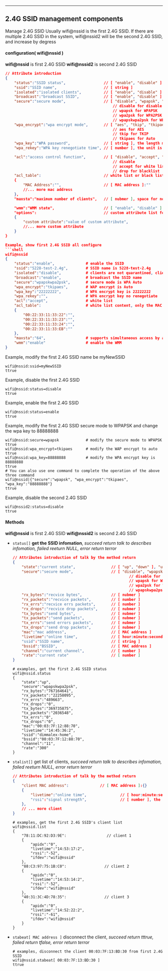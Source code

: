 ***
## 2.4G SSID management components
Manage 2.4G SSID
Usually wifi@nssid is the first 2.4G SSID. If there are multiple 2.4G SSID in the system, wifi@nssid2 will be the second 2.4G SSID, and increase by degress

#### **configuration( wifi@nssid )**
**wifi@nssid** is first 2.4G SSID
**wifi@nssid2** is second 2.4G SSID

```json
// Attribute introduction
{
    "status":"SSID status",                 // [ "enable", "disable" ]
    "ssid":"SSID name",                     // [ string ]
    "isolated":"isolated clients",          // [ "enable", "disable" ]
    "broadcast":"broadcast SSID",           // [ "enable", "disable" ]
    "secure":"secure mode",                 // [ "disable", "wpapsk", "wpa2psk", "wpapskwpa2psk" ]
                                                // disable for disable the secure
                                                // wpapsk for WPAPSK
                                                // wpa2psk for WPA2PSK
                                                // wpapskwpa2psk for WPA Auto
    "wpa_encrypt":"wpa encrypt mode",       // [ "aes", "tkip", "tkipaes" ]
                                                // aes for AES
                                                // tkip for TKIP
                                                // tkipaes for Auto
    "wpa_key":"WPA password",               // [ string ], the length must be greater than 8
    "wpa_rekey":"WPA key renegotiate time", // [ number ], the unit is second, space for no renegotiate

    "acl":"access control function",        // [ "disable", "accept", "drop" ]
                                                // disable 
                                                // accept for white list
                                                // drop for blacklist
    "acl_table":                            // white list or black list, vaild when acl be "accept" or "drop"
    {
        "MAC Address":"",                   // [ MAC address ]:""
        //... more mac address
    },
    "maxsta":"maximum number of clients",   // [ nubmer ], space for no limit

    "wmm":"WMM state",                      // [ "enable", "disable" ]
    "options":                              // custom attribute list for radio chip
    {
        "custom attribute":"value of custom attribute",
        //... more custom attribute
    }
}

Example, show first 2.4G SSID all configure
```shell
wifi@nssid
{
    "status":"enable",              # enable the SSID
    "ssid":"5228-test-2.4g",        # SSID name is 5228-test-2.4g
    "isolated":"disable",           # clients are not quarantined, client can access echo other
    "broadcast":"enable",           # broadcast the SSID name
    "secure":"wpapskwpa2psk",       # secure mode is WPA Auto
    "wpa_encrypt":"tkipaes",        # WAP encrypt is Auto
    "wpa_key":"22222222",           # WPA encrypt key is 22222222
    "wpa_rekey":"",                 # WPA encrypt key no renegotiate
    "acl":"accept",                 # white list
    "acl_table":                    # white list content, only the MAC address 00:22:33:11:33:22/00:22:33:11:33:23/00:22:33:11:33:24/00:22:33:11:33:EB can access
    {
        "00:22:33:11:33:22":"",
        "00:22:33:11:33:23":"",
        "00:22:33:11:33:24":"",
        "00:22:33:11:33:EB":""
    },
    "maxsta":"64",                  # supports simultaneous access by a maximum of 64 clients
    "wmm":"enable"                  # enable the WMM
}
```  
Example, modify the first 2.4G SSID name be myNewSSID
```shell
wifi@nssid:ssid=myNewSSID
ttrue
```
Example, disable the first 2.4G SSID
```shell
wifi@nssid:status=disable
ttrue
```
Example, enable the first 2.4G SSID
```shell
wifi@nssid:status=enable
ttrue
```
Example, modify the first 2.4G SSID secure mode to WPAPSK and change the wpa key to 88888888
```shell
wifi@nssid:secure=wpapsk            # modify the secure mode to WPAPSK
ttrue
wifi@nssid:wpa_encrypt=tkipaes      # modify the WAP encrypt to auto
ttrue
wifi@nssid:wpa_key=88888888         # modify the WPA encrypt key is 88888888
ttrue
# You can also use one command to complete the operation of the above three command
wifi@nssid|{"secure":"wpapsk", "wpa_encrypt":"tkipaes", "wpa_key":"88888888"}
ttrue
```
Example, disable the second 2.4G SSID
```shell
wifi@nssid2:status=disable
ttrue
```

#### **Methods**
**wifi@nssid** is first 2.4G SSID
**wifi@nssid2** is second 2.4G SSID

+ `status[]` **get the SSID infomation**, *succeed return talk to describes infomation, failed reeturn NULL, error return terror*
    ```json
    // Attributes introduction of talk by the method return
    {
        "state":"current state",                // [ "up", "down" ], "up" for enable, "down" for disable
        "secure":"secure mode",                 // [ "disable", "wpapsk", "wpa2psk", "wpapskwpa2psk" ]
                                                        // disable for disable the secure
                                                        // wpapsk for WPAPSK
                                                        // wpa2psk for WPA2PSK
                                                        // wpapskwpa2psk for WPA Auto
        "rx_bytes":"recvice bytes",             // [ nubmer ]
        "rx_packets":"recvice packets",         // [ number ]
        "rx_errs":"recvice errs packets",       // [ number ]
        "rx_drops":"recvice drop packets",      // [ nubmer ]
        "tx_bytes":"send bytes",                // [ nubmer ]
        "tx_packets":"send packets",            // [ nubmer ]
        "tx_errs":"send errors packets",        // [ nubmer ]
        "tx_drops":"send drop packets",         // [ nubmer ]
        "mac":"mac address",                    // [ MAC address ]
        "livetime":"online time",               // [ hour:minute:second:day ]
        "ssid":"SSID name",                     // [ string ]
        "bssid":"BSSID",                        // [ MAC address ]
        "channel":"current channel",            // [ number ]
        "rate":"current rate"                   // [ number ]
    }
    ```
    ```shell
    # examples, get the first 2.4G SSID status
    wifi@nssid.status
    {
        "state":"up",
        "secure":"wpapskwpa2psk",
        "rx_bytes":"767164641",
        "rx_packets":"22258095",
        "rx_errs":"489663",
        "rx_drops":"0",
        "tx_bytes":"369735875",
        "tx_packets":"2036548",
        "tx_errs":"0",
        "tx_drops":"0",
        "mac":"00:03:7F:12:88:70",
        "livetime":"14:45:36:2",
        "ssid":"dimmalex-home",
        "bssid":"00:03:7F:12:88:70",
        "channel":"11",
        "rate":"300"
    }
    ```

+ `stalist[]` get list of clients, *succeed return talk to describes infomation, failed reeturn NULL, error return terror*
    ```json
    // Attributes introduction of talk by the method return
    {
        "client MAC address":              // [ MAC address ]:{}
        {
            "livetime":"online time",               // [ hour:minute:second:day ]
            "rssi":"signal strength",               // [ number ], the unit maybe dBm or %
        },
        // ... more client
    }
    ```
    ```shell
    # examples, get the first 2.4G SSID's client list
    wifi@nssid.list
    {
        "78:11:DC:92:D3:9E":                  // client 1
        {
            "apidx":"0",
            "livetime":"14:53:17:2",
            "rssi":"-52",
            "ifdev":"wifi@nssid"
        },
        "88:C3:97:75:1B:C0":                 // client 2
        {
            "apidx":"0",
            "livetime":"14:53:14:2",
            "rssi":"-52",
            "ifdev":"wifi@nssid"
        },
        "40:31:3C:4D:78:35":                 // client 3
        {
            "apidx":"0",
            "livetime":"14:52:22:2",
            "rssi":"-61",
            "ifdev":"wifi@nssid"
        }
    }
    ```

+ `stabeat[ MAC address ]` disconnect the client, *succeed return tttrue, failed return tfalse, error return terror*
    ```shell
    # examples, disconnect the client 00:03:7F:13:BD:30 from first 2.4G SSID
    wifi@nssid.stabeat[ 00:03:7F:13:BD:30 ]
    ttrue
    ```

